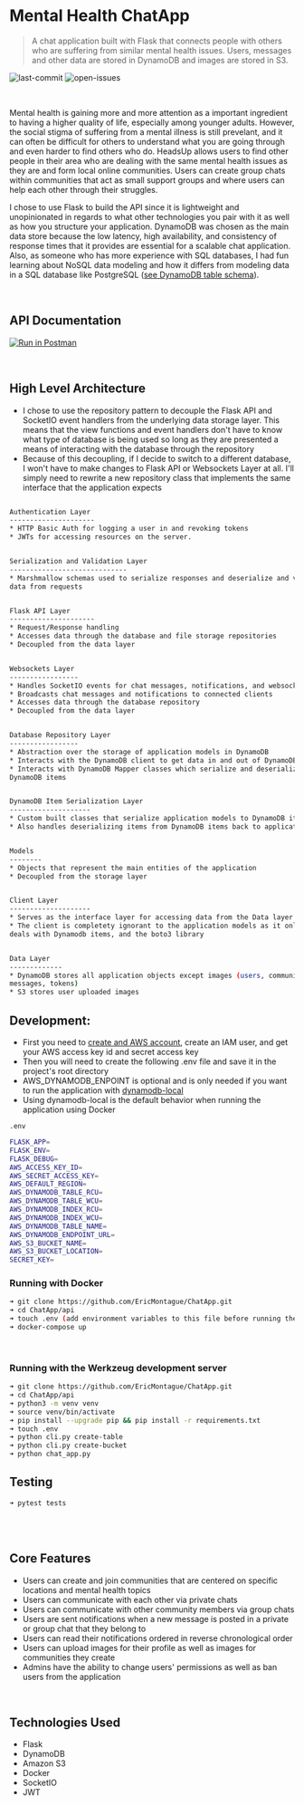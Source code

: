 # Mental Health ChatApp

> A chat application built with Flask that connects people with others who are suffering from similar mental health issues. Users, messages and other data are stored in DynamoDB and images are stored in S3.

![last-commit](https://img.shields.io/badge/last--commit-Jan%202021-blue)
![open-issues](https://img.shields.io/badge/open--issues-0-success)

<br>

Mental health is gaining more and more attention as a important ingredient to having a higher quality of life, especially among younger adults. However, the social stigma of suffering from a mental illness is still prevelant, and it can often be difficult for others to understand what you are going through and even harder to find others who do. HeadsUp allows users to find other people in their area who are dealing with the same mental health issues as they are and form local online communities. Users can create group chats within communities that act as small support groups and where users can help each other through their struggles.


I chose to use Flask to build the API since it is lightweight and unopinionated in regards to what other technologies you pair with it as well as how you structure your application. DynamoDB was chosen as the main data store because the low latency, high availability, and consistency of response times that it provides are essential for a scalable chat application. Also, as someone who has more experience with SQL databases, I had fun learning about NoSQL data modeling and how it differs from modeling data in a SQL database like PostgreSQL ([see DynamoDB table schema](https://github.com/EricMontague/ChatApp/blob/master/api/dynamo_schema.md)).

<br>


## API Documentation

[![Run in Postman](https://run.pstmn.io/button.svg)](https://app.getpostman.com/run-collection/f67339c2a129dcb6138d)

<br>

## High Level Architecture
- I chose to use the repository pattern to decouple the Flask API and SocketIO event handlers from
the underlying data storage layer. This means that the view functions and event handlers don't have to know
what type of database is being used so long as they are presented a means of interacting with the database
through the repository
- Because of this decoupling, if I decide to switch to a different database, I won't have to make changes
to Flask API or Websockets Layer at all. I'll simply need to rewrite a new repository class that implements
the same interface that the application expects

```sh

Authentication Layer
---------------------
* HTTP Basic Auth for logging a user in and revoking tokens
* JWTs for accessing resources on the server.


Serialization and Validation Layer
-----------------------------
* Marshmallow schemas used to serialize responses and deserialize and validate incoming
data from requests


Flask API Layer
---------------------
* Request/Response handling
* Accesses data through the database and file storage repositories
* Decoupled from the data layer


Websockets Layer 
-----------------
* Handles SocketIO events for chat messages, notifications, and websocket connections
* Broadcasts chat messages and notifications to connected clients
* Accesses data through the database repository
* Decoupled from the data layer


Database Repository Layer
-----------------
* Abstraction over the storage of application models in DynamoDB
* Interacts with the DynamoDB client to get data in and out of DynamoDB
* Interacts with DynamoDB Mapper classes which serialize and deserialize models to and from
DynamoDB items


DynamoDB Item Serialization Layer
--------------------
* Custom built classes that serialize application models to DynamoDB items
* Also handles deserializing items from DynamoDB items back to application models


Models
--------
* Objects that represent the main entities of the application
* Decoupled from the storage layer


Client Layer
--------------------
* Serves as the interface layer for accessing data from the Data layer
* The client is completety ignorant to the application models as it only
deals with Dynamodb items, and the boto3 library


Data Layer
-------------
* DynamoDB stores all application objects except images (users, communities, notifications,
messages, tokens)
* S3 stores user uploaded images
```


## Development:
- First you need to [create and AWS account](https://portal.aws.amazon.com/billing/signup#/start), create an IAM user, and get your AWS access key id
and secret access key
- Then you will need to create the following .env file and save it in the project's root directory
- AWS_DYNAMODB_ENPOINT is optional and is only needed if you want to run the application with [dynamodb-local](https://docs.aws.amazon.com/amazondynamodb/latest/developerguide/DynamoDBLocal.DownloadingAndRunning.html)
- Using dynamodb-local is the default behavior when running the application using Docker

`.env`

```sh
FLASK_APP=
FLASK_ENV=
FLASK_DEBUG=
AWS_ACCESS_KEY_ID=
AWS_SECRET_ACCESS_KEY=
AWS_DEFAULT_REGION=
AWS_DYNAMODB_TABLE_RCU=
AWS_DYNAMODB_TABLE_WCU=
AWS_DYNAMODB_INDEX_RCU=
AWS_DYNAMODB_INDEX_WCU=
AWS_DYNAMODB_TABLE_NAME=
AWS_DYNAMODB_ENDPOINT_URL=
AWS_S3_BUCKET_NAME=
AWS_S3_BUCKET_LOCATION=
SECRET_KEY=

```


### Running with Docker
```sh
➜ git clone https://github.com/EricMontague/ChatApp.git
➜ cd ChatApp/api
➜ touch .env (add environment variables to this file before running the next command)
➜ docker-compose up
```


<br>

### Running with the Werkzeug development server

```sh
➜ git clone https://github.com/EricMontague/ChatApp.git
➜ cd ChatApp/api
➜ python3 -m venv venv
➜ source venv/bin/activate
➜ pip install --upgrade pip && pip install -r requirements.txt
➜ touch .env
➜ python cli.py create-table
➜ python cli.py create-bucket
➜ python chat_app.py

```


## Testing
```sh
➜ pytest tests
```
<br>
<br>

## Core Features
 - Users can create and join communities that are centered on specific locations and mental health topics
 - Users can communicate with each other via private chats
 - Users can communicate with other community members via group chats
 - Users are sent notifications when a new message is posted in a private or group chat that they belong to
 - Users can read their notifications ordered in reverse chronological order
 - Users can upload images for their profile as well as images for communities they create
 - Admins have the ability to change users' permissions as well as ban users from the application
 
<br>

## Technologies Used
 - Flask
 - DynamoDB
 - Amazon S3
 - Docker
 - SocketIO
 - JWT


